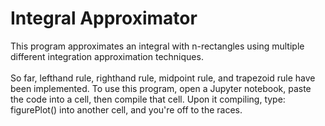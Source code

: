 <h1>Integral Approximator</h1>
<head>This program approximates an integral with n-rectangles using multiple different integration approximation techniques.<br><br>
So far, lefthand rule, righthand rule, midpoint rule, and trapezoid rule have been implemented. To use this program, open a Jupyter notebook, paste the code into a cell, then compile that cell. Upon it compiling, type: figurePlot() into another cell, and you're off to the races.</head>
